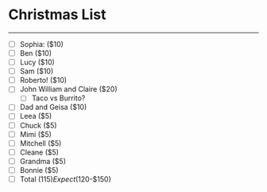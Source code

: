 # Christmas List
---
- [ ] Sophia: ($10)
- [ ] Ben ($10)
- [ ] Lucy ($10)
- [ ] Sam ($10)
- [ ] Roberto! ($10)
- [ ] John William and Claire ($20) 
	- [ ] Taco vs Burrito?
- [ ] Dad and Geisa ($10)
- [ ] Leea ($5)
- [ ] Chuck ($5)
- [ ] Mimi ($5)
- [ ] Mitchell ($5)
- [ ] Cleane ($5)
- [ ] Grandma ($5)
- [ ] Bonnie ($5)
- [ ] Total ($115) Expect ($120-$150)